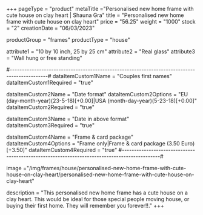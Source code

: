 +++
pageType = "product"
metaTitle ="Personalised new home frame with cute house on clay heart | Shauna Gra"
title = "Personalised new home frame with cute house on clay heart"
price = "56.25"
weight = "1000"
stock = "2"
creationDate = "06/03/2023"

productGroup = "frames"
productType = "house"

attribute1 = "10 by 10 inch, 25 by 25 cm" 
attribute2 = "Real glass"
attribute3 = "Wall hung or free standing"

#---------------------------------------------------------------------------------------------#
dataItemCustom1Name = "Couples first names"
dataItemCustom1Required = "true"

dataItemCustom2Name = "Date format"
dataItemCustom2Options = "EU (day-month-year)(23-5-18)[+0.00]|USA (month-day-year)(5-23-18)[+0.00]"
dataItemCustom2Required = "true"

dataItemCustom3Name = "Date in above format"
dataItemCustom3Required = "true"

dataItemCustom4Name = "Frame & card package"
dataItemCustom4Options = "Frame only|Frame & card package (3.50 Euro)[+3.50]"
dataItemCustom4Required = "true"
#---------------------------------------------------------------------------------------------#

image ="/img/frames/house/personalised-new-home-frame-with-cute-house-on-clay-heart/personalised-new-home-frame-with-cute-house-on-clay-heart"

description = "This personalised new home frame has a cute house on a clay heart. This would be ideal for those special people moving house, or buying their first home. They will remember you forever!!."
+++
